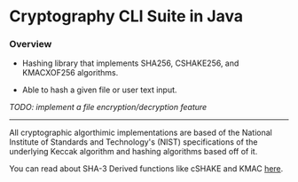 # Cryptography CLI Suite in Java

### Overview

- Hashing library that implements SHA256, CSHAKE256, and KMACXOF256 algorithms.

- Able to hash a given file or user text input.

_TODO: implement a file encryption/decryption feature_

---

All cryptographic algorthimic implementations are based of the National Institute of Standards and Technology's (NIST) specifications of the underlying Keccak algorithm and hashing algorithms based off of it.

You can read about SHA-3 Derived functions like cSHAKE and KMAC [here](https://dx.doi.org/10.6028/NIST.SP.800-185).
